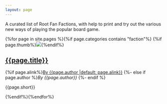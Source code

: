 ```yaml
---
layout: page
---
```


A curated list of Root Fan Factions, with help to print and try out the various new ways of playing the popular board game.


{%for page in site.pages %}{%if page.categories contains "faction"%}
{%if page.thumb%}<a href="{{page.url |relative_url}}"><img src="{{page.dpath |append:page.thumb | relative_url}}" class="thumb"></a>{%endif%}
## [{{page.title}}]({{page.url|relative_url}})
{%if page.alink%}<a href="{{page.alink}}">By {{page.author |default: page.alink}}</a>
{%- else if page.author %}<em>By {{page.author}}</em>
{%- endif %}

{{page.short}}
<div style="clear:both"></div>
{%endif%}{%endfor%}
